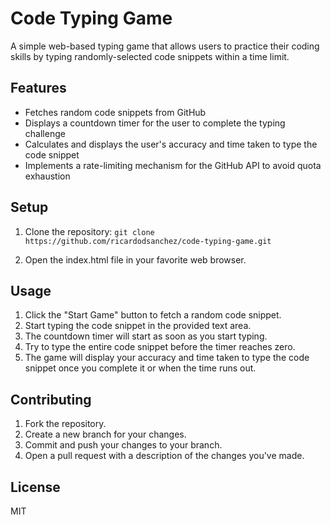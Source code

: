 # Code Typing Game

A simple web-based typing game that allows users to practice their coding skills by typing randomly-selected code snippets within a time limit.

## Features

- Fetches random code snippets from GitHub
- Displays a countdown timer for the user to complete the typing challenge
- Calculates and displays the user's accuracy and time taken to type the code snippet
- Implements a rate-limiting mechanism for the GitHub API to avoid quota exhaustion

## Setup

1. Clone the repository: `git clone https://github.com/ricardodsanchez/code-typing-game.git`

2. Open the index.html file in your favorite web browser.

## Usage

1. Click the "Start Game" button to fetch a random code snippet.
2. Start typing the code snippet in the provided text area.
3. The countdown timer will start as soon as you start typing.
4. Try to type the entire code snippet before the timer reaches zero.
5. The game will display your accuracy and time taken to type the code snippet once you complete it or when the time runs out.

## Contributing

1. Fork the repository.
2. Create a new branch for your changes.
3. Commit and push your changes to your branch.
4. Open a pull request with a description of the changes you've made.

## License

MIT
